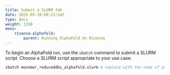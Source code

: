 ```yaml
---
title: Submit a SLURM Job
date: 2025-05-20-00:23:54Z
type: docs 
weight: 1150
menu: 
    rivanna-alphafold:
        parent: Running AlphaFold On Rivanna
---
```


To begin an AlphaFold run, use the `sbatch` command to submit a SLURM script. Choose a SLURM script appropriate to your use case. 

```bash
sbatch monomer_reduceddbs_alphafold.slurm # replace with the name of your script. 
```


